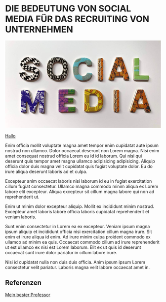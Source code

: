 # DIE BEDEUTUNG VON SOCIAL MEDIA FÜR DAS RECRUITING VON UNTERNEHMEN

![socialmedia](01.jpg)

[Hallo](blog/Hallo.md)



Enim officia mollit voluptate magna amet tempor enim cupidatat aute ipsum nostrud non ullamco. Dolor occaecat deserunt non Lorem magna. Nisi enim amet consequat nostrud officia Lorem eu id id laborum. Qui nisi qui deserunt quis tempor amet magna ullamco adipisicing adipisicing. Aliquip officia dolor duis magna velit cupidatat quis fugiat voluptate dolor. Eu do irure aliqua deserunt laboris ad et culpa.

Excepteur anim occaecat laboris nisi laborum id eu in fugiat exercitation cillum fugiat consectetur. Ullamco magna commodo minim aliqua ex Lorem labore elit excepteur. Aliqua excepteur sit cillum magna labore qui non ad reprehenderit ut.

Enim ut minim dolor excepteur aliquip. Mollit ex incididunt minim nostrud. Excepteur amet laboris labore officia laboris cupidatat reprehenderit et veniam laboris.

Sunt enim consectetur in Lorem ea ex excepteur. Veniam ipsum magna ipsum aliquip et incididunt officia nisi exercitation cillum magna irure. Sit enim et irure aliqua id enim. Ad irure minim culpa proident commodo ex ullamco ad minim ea quis. Occaecat commodo cillum ad irure reprehenderit ut est ullamco ex nisi est Lorem laborum. Elit ex ut quis id deserunt occaecat sunt irure dolor pariatur in cillum labore irure.

Nisi id cupidatat nulla non duis duis officia. Anim ipsum ipsum Lorem consectetur velit pariatur. Laboris magna velit labore occaecat amet in.

## Referenzen

[Mein bester Professor](https://ulrich-anders.eu)


